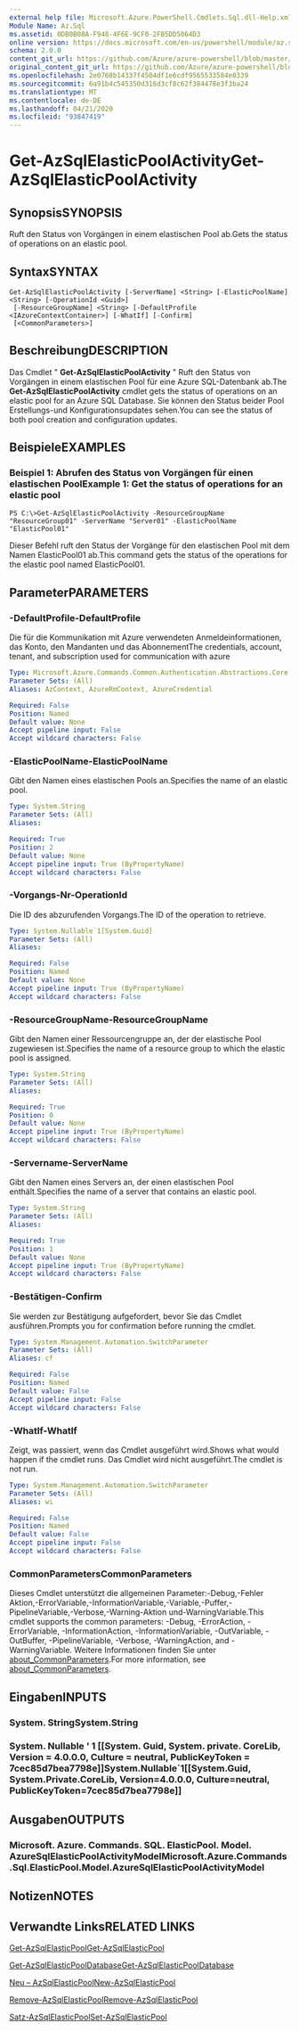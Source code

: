 ```yaml
---
external help file: Microsoft.Azure.PowerShell.Cmdlets.Sql.dll-Help.xml
Module Name: Az.Sql
ms.assetid: 0DB0B08A-F948-4F6E-9CF0-2FB5DD5064D3
online version: https://docs.microsoft.com/en-us/powershell/module/az.sql/get-azsqlelasticpoolactivity
schema: 2.0.0
content_git_url: https://github.com/Azure/azure-powershell/blob/master/src/Sql/Sql/help/Get-AzSqlElasticPoolActivity.md
original_content_git_url: https://github.com/Azure/azure-powershell/blob/master/src/Sql/Sql/help/Get-AzSqlElasticPoolActivity.md
ms.openlocfilehash: 2e0768b14337f4504df1e6cdf9565533584e0339
ms.sourcegitcommit: 6a91b4c545350d316d3cf8c62f384478e3f3ba24
ms.translationtype: MT
ms.contentlocale: de-DE
ms.lasthandoff: 04/21/2020
ms.locfileid: "93847419"
---
```

# <span data-ttu-id="b8e7d-101">Get-AzSqlElasticPoolActivity</span><span class="sxs-lookup"><span data-stu-id="b8e7d-101">Get-AzSqlElasticPoolActivity</span></span>

## <span data-ttu-id="b8e7d-102">Synopsis</span><span class="sxs-lookup"><span data-stu-id="b8e7d-102">SYNOPSIS</span></span>
<span data-ttu-id="b8e7d-103">Ruft den Status von Vorgängen in einem elastischen Pool ab.</span><span class="sxs-lookup"><span data-stu-id="b8e7d-103">Gets the status of operations on an elastic pool.</span></span>

## <span data-ttu-id="b8e7d-104">Syntax</span><span class="sxs-lookup"><span data-stu-id="b8e7d-104">SYNTAX</span></span>

```
Get-AzSqlElasticPoolActivity [-ServerName] <String> [-ElasticPoolName] <String> [-OperationId <Guid>]
 [-ResourceGroupName] <String> [-DefaultProfile <IAzureContextContainer>] [-WhatIf] [-Confirm]
 [<CommonParameters>]
```

## <span data-ttu-id="b8e7d-105">Beschreibung</span><span class="sxs-lookup"><span data-stu-id="b8e7d-105">DESCRIPTION</span></span>
<span data-ttu-id="b8e7d-106">Das Cmdlet " **Get-AzSqlElasticPoolActivity** " Ruft den Status von Vorgängen in einem elastischen Pool für eine Azure SQL-Datenbank ab.</span><span class="sxs-lookup"><span data-stu-id="b8e7d-106">The **Get-AzSqlElasticPoolActivity** cmdlet gets the status of operations on an elastic pool for an Azure SQL Database.</span></span>
<span data-ttu-id="b8e7d-107">Sie können den Status beider Pool Erstellungs-und Konfigurationsupdates sehen.</span><span class="sxs-lookup"><span data-stu-id="b8e7d-107">You can see the status of both pool creation and configuration updates.</span></span>

## <span data-ttu-id="b8e7d-108">Beispiele</span><span class="sxs-lookup"><span data-stu-id="b8e7d-108">EXAMPLES</span></span>

### <span data-ttu-id="b8e7d-109">Beispiel 1: Abrufen des Status von Vorgängen für einen elastischen Pool</span><span class="sxs-lookup"><span data-stu-id="b8e7d-109">Example 1: Get the status of operations for an elastic pool</span></span>
```
PS C:\>Get-AzSqlElasticPoolActivity -ResourceGroupName "ResourceGroup01" -ServerName "Server01" -ElasticPoolName "ElasticPool01"
```

<span data-ttu-id="b8e7d-110">Dieser Befehl ruft den Status der Vorgänge für den elastischen Pool mit dem Namen ElasticPool01 ab.</span><span class="sxs-lookup"><span data-stu-id="b8e7d-110">This command gets the status of the operations for the elastic pool named ElasticPool01.</span></span>

## <span data-ttu-id="b8e7d-111">Parameter</span><span class="sxs-lookup"><span data-stu-id="b8e7d-111">PARAMETERS</span></span>

### <span data-ttu-id="b8e7d-112">-DefaultProfile</span><span class="sxs-lookup"><span data-stu-id="b8e7d-112">-DefaultProfile</span></span>
<span data-ttu-id="b8e7d-113">Die für die Kommunikation mit Azure verwendeten Anmeldeinformationen, das Konto, den Mandanten und das Abonnement</span><span class="sxs-lookup"><span data-stu-id="b8e7d-113">The credentials, account, tenant, and subscription used for communication with azure</span></span>

```yaml
Type: Microsoft.Azure.Commands.Common.Authentication.Abstractions.Core.IAzureContextContainer
Parameter Sets: (All)
Aliases: AzContext, AzureRmContext, AzureCredential

Required: False
Position: Named
Default value: None
Accept pipeline input: False
Accept wildcard characters: False
```

### <span data-ttu-id="b8e7d-114">-ElasticPoolName</span><span class="sxs-lookup"><span data-stu-id="b8e7d-114">-ElasticPoolName</span></span>
<span data-ttu-id="b8e7d-115">Gibt den Namen eines elastischen Pools an.</span><span class="sxs-lookup"><span data-stu-id="b8e7d-115">Specifies the name of an elastic pool.</span></span>

```yaml
Type: System.String
Parameter Sets: (All)
Aliases:

Required: True
Position: 2
Default value: None
Accept pipeline input: True (ByPropertyName)
Accept wildcard characters: False
```

### <span data-ttu-id="b8e7d-116">-Vorgangs-Nr</span><span class="sxs-lookup"><span data-stu-id="b8e7d-116">-OperationId</span></span>
<span data-ttu-id="b8e7d-117">Die ID des abzurufenden Vorgangs.</span><span class="sxs-lookup"><span data-stu-id="b8e7d-117">The ID of the operation to retrieve.</span></span>

```yaml
Type: System.Nullable`1[System.Guid]
Parameter Sets: (All)
Aliases:

Required: False
Position: Named
Default value: None
Accept pipeline input: True (ByPropertyName)
Accept wildcard characters: False
```

### <span data-ttu-id="b8e7d-118">-ResourceGroupName</span><span class="sxs-lookup"><span data-stu-id="b8e7d-118">-ResourceGroupName</span></span>
<span data-ttu-id="b8e7d-119">Gibt den Namen einer Ressourcengruppe an, der der elastische Pool zugewiesen ist.</span><span class="sxs-lookup"><span data-stu-id="b8e7d-119">Specifies the name of a resource group to which the elastic pool is assigned.</span></span>

```yaml
Type: System.String
Parameter Sets: (All)
Aliases:

Required: True
Position: 0
Default value: None
Accept pipeline input: True (ByPropertyName)
Accept wildcard characters: False
```

### <span data-ttu-id="b8e7d-120">-Servername</span><span class="sxs-lookup"><span data-stu-id="b8e7d-120">-ServerName</span></span>
<span data-ttu-id="b8e7d-121">Gibt den Namen eines Servers an, der einen elastischen Pool enthält.</span><span class="sxs-lookup"><span data-stu-id="b8e7d-121">Specifies the name of a server that contains an elastic pool.</span></span>

```yaml
Type: System.String
Parameter Sets: (All)
Aliases:

Required: True
Position: 1
Default value: None
Accept pipeline input: True (ByPropertyName)
Accept wildcard characters: False
```

### <span data-ttu-id="b8e7d-122">-Bestätigen</span><span class="sxs-lookup"><span data-stu-id="b8e7d-122">-Confirm</span></span>
<span data-ttu-id="b8e7d-123">Sie werden zur Bestätigung aufgefordert, bevor Sie das Cmdlet ausführen.</span><span class="sxs-lookup"><span data-stu-id="b8e7d-123">Prompts you for confirmation before running the cmdlet.</span></span>

```yaml
Type: System.Management.Automation.SwitchParameter
Parameter Sets: (All)
Aliases: cf

Required: False
Position: Named
Default value: False
Accept pipeline input: False
Accept wildcard characters: False
```

### <span data-ttu-id="b8e7d-124">-WhatIf</span><span class="sxs-lookup"><span data-stu-id="b8e7d-124">-WhatIf</span></span>
<span data-ttu-id="b8e7d-125">Zeigt, was passiert, wenn das Cmdlet ausgeführt wird.</span><span class="sxs-lookup"><span data-stu-id="b8e7d-125">Shows what would happen if the cmdlet runs.</span></span>
<span data-ttu-id="b8e7d-126">Das Cmdlet wird nicht ausgeführt.</span><span class="sxs-lookup"><span data-stu-id="b8e7d-126">The cmdlet is not run.</span></span>

```yaml
Type: System.Management.Automation.SwitchParameter
Parameter Sets: (All)
Aliases: wi

Required: False
Position: Named
Default value: False
Accept pipeline input: False
Accept wildcard characters: False
```

### <span data-ttu-id="b8e7d-127">CommonParameters</span><span class="sxs-lookup"><span data-stu-id="b8e7d-127">CommonParameters</span></span>
<span data-ttu-id="b8e7d-128">Dieses Cmdlet unterstützt die allgemeinen Parameter:-Debug,-Fehler Aktion,-ErrorVariable,-InformationVariable,-Variable,-Puffer,-PipelineVariable,-Verbose,-Warning-Aktion und-WarningVariable.</span><span class="sxs-lookup"><span data-stu-id="b8e7d-128">This cmdlet supports the common parameters: -Debug, -ErrorAction, -ErrorVariable, -InformationAction, -InformationVariable, -OutVariable, -OutBuffer, -PipelineVariable, -Verbose, -WarningAction, and -WarningVariable.</span></span> <span data-ttu-id="b8e7d-129">Weitere Informationen finden Sie unter [about_CommonParameters](http://go.microsoft.com/fwlink/?LinkID=113216).</span><span class="sxs-lookup"><span data-stu-id="b8e7d-129">For more information, see [about_CommonParameters](http://go.microsoft.com/fwlink/?LinkID=113216).</span></span>

## <span data-ttu-id="b8e7d-130">Eingaben</span><span class="sxs-lookup"><span data-stu-id="b8e7d-130">INPUTS</span></span>

### <span data-ttu-id="b8e7d-131">System. String</span><span class="sxs-lookup"><span data-stu-id="b8e7d-131">System.String</span></span>

### <span data-ttu-id="b8e7d-132">System. Nullable ' 1 [[System. Guid, System. private. CoreLib, Version = 4.0.0.0, Culture = neutral, PublicKeyToken = 7cec85d7bea7798e]]</span><span class="sxs-lookup"><span data-stu-id="b8e7d-132">System.Nullable\`1[[System.Guid, System.Private.CoreLib, Version=4.0.0.0, Culture=neutral, PublicKeyToken=7cec85d7bea7798e]]</span></span>

## <span data-ttu-id="b8e7d-133">Ausgaben</span><span class="sxs-lookup"><span data-stu-id="b8e7d-133">OUTPUTS</span></span>

### <span data-ttu-id="b8e7d-134">Microsoft. Azure. Commands. SQL. ElasticPool. Model. AzureSqlElasticPoolActivityModel</span><span class="sxs-lookup"><span data-stu-id="b8e7d-134">Microsoft.Azure.Commands.Sql.ElasticPool.Model.AzureSqlElasticPoolActivityModel</span></span>

## <span data-ttu-id="b8e7d-135">Notizen</span><span class="sxs-lookup"><span data-stu-id="b8e7d-135">NOTES</span></span>

## <span data-ttu-id="b8e7d-136">Verwandte Links</span><span class="sxs-lookup"><span data-stu-id="b8e7d-136">RELATED LINKS</span></span>

[<span data-ttu-id="b8e7d-137">Get-AzSqlElasticPool</span><span class="sxs-lookup"><span data-stu-id="b8e7d-137">Get-AzSqlElasticPool</span></span>](./Get-AzSqlElasticPool.md)

[<span data-ttu-id="b8e7d-138">Get-AzSqlElasticPoolDatabase</span><span class="sxs-lookup"><span data-stu-id="b8e7d-138">Get-AzSqlElasticPoolDatabase</span></span>](./Get-AzSqlElasticPoolDatabase.md)

[<span data-ttu-id="b8e7d-139">Neu – AzSqlElasticPool</span><span class="sxs-lookup"><span data-stu-id="b8e7d-139">New-AzSqlElasticPool</span></span>](./New-AzSqlElasticPool.md)

[<span data-ttu-id="b8e7d-140">Remove-AzSqlElasticPool</span><span class="sxs-lookup"><span data-stu-id="b8e7d-140">Remove-AzSqlElasticPool</span></span>](./Remove-AzSqlElasticPool.md)

[<span data-ttu-id="b8e7d-141">Satz-AzSqlElasticPool</span><span class="sxs-lookup"><span data-stu-id="b8e7d-141">Set-AzSqlElasticPool</span></span>](./Set-AzSqlElasticPool.md)



